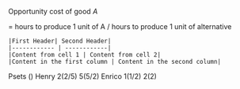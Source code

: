 Opportunity cost of good $A$ 

= hours to produce 1 unit of A
/ hours to produce 1 unit of alternative

	|First Header| Second Header| 
	|------------ | -----‐------| 
	|Content from cell 1 | Content from cell 2| 
	|Content in the first column | Content in the second column|
Psets ()
Henry 2(2/5)       5(5/2)
Enrico 1(1/2)       2(2)






